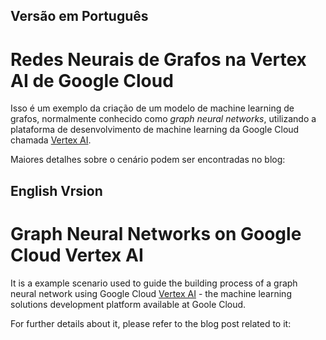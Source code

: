 ## Versão em Português
# Redes Neurais de Grafos na Vertex AI de Google Cloud

Isso é um exemplo da criação de um modelo de machine learning de grafos, normalmente conhecido como *graph neural networks*, utilizando a plataforma de desenvolvimento de machine learning da Google Cloud chamada [Vertex AI](https://cloud.google.com/vertex-ai).

Maiores detalhes sobre o cenário podem ser encontradas no blog: 

## English Vrsion
# Graph Neural Networks on Google Cloud Vertex AI

It is a example scenario used to guide the building process of a graph neural network using Google Cloud [Vertex AI](https://cloud.google.com/vertex-ai) - the machine learning solutions development platform available at Goole Cloud.

For further details about it, please refer to the blog post related to it: 

